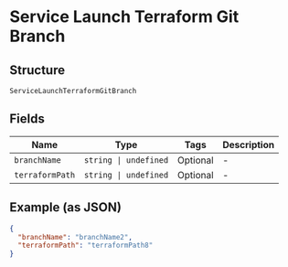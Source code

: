 
# Service Launch Terraform Git Branch

## Structure

`ServiceLaunchTerraformGitBranch`

## Fields

| Name | Type | Tags | Description |
|  --- | --- | --- | --- |
| `branchName` | `string \| undefined` | Optional | - |
| `terraformPath` | `string \| undefined` | Optional | - |

## Example (as JSON)

```json
{
  "branchName": "branchName2",
  "terraformPath": "terraformPath8"
}
```

